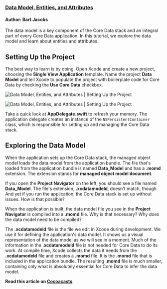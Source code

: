 ### [Data Model, Entities, and Attributes](https://cocoacasts.com/data-model-entities-and-attributes/)

#### Author: Bart Jacobs

The data model is a key component of the Core Data stack and an integral part of every Core Data application. In this tutorial, we explore the data model and learn about entities and attributes.

## Setting Up the Project

The best way to learn is by doing. Open Xcode and create a new project, choosing the **Single View Application** template. Name the project **Data Model** and tell Xcode to populate the project with boilerplate code for Core Data by checking the **Use Core Data** checkbox.

![Data Model, Entities, and Attributes | Setting Up the Project](https://cocoacasts.s3.amazonaws.com/data-model-entities-and-attributes/figure-project-setup-1.jpg)

![Data Model, Entities, and Attributes | Setting Up the Project](https://cocoacasts.s3.amazonaws.com/data-model-entities-and-attributes/figure-project-setup-2.jpg)

Take a quick look at **AppDelegate.swift** to refresh your memory. The application delegate creates an instance of the `NSPersistentContainer` class, which is responsible for setting up and managing the Core Data stack.

## Exploring the Data Model

When the application sets up the Core Data stack, the managed object model loads the data model from the application bundle. The file that's loaded from the application bundle is named **Data_Model** and has a **.momd** extension. The extension stands for **managed object model document**.

If you open the **Project Navigator** on the left, you should see a file named **Data_Model**. The file's extension, **.xcdatamodeld**, doesn't match, though. And yet if you run the application, the Core Data stack is set up without issues. How is that possible?

When the application is built, the data model file you see in the **Project Navigator** is compiled into a **.momd** file. Why is that necessary? Why does the data model need to be compiled?

The **.xcdatamodeld** file is the file we edit in Xcode during development. We use it for defining the application's data model. It shows us a visual representation of the data model as we will see in a moment. Much of the information in the **.xcdatamodeld** file is not needed for Core Data to do its work. At compile time, Xcode collects the data it needs from the **.xcdatamodeld** file and creates a **.momd** file. It is the **.momd** file that is included in the application bundle. The resulting **.momd** file is much smaller, containing only what is absolutely essential for Core Data to infer the data model.

**Read this article on [Cocoacasts](https://cocoacasts.com/data-model-entities-and-attributes/)**.
